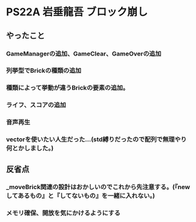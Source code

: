 # PS22A 岩垂龍吾 ブロック崩し

## やったこと

### GameManagerの追加、GameClear、GameOverの追加
### 列挙型でBrickの種類の追加
### 種類によって挙動が違うBrickの要素の追加。
### ライフ、スコアの追加
### 音声再生
### vectorを使いたい人生だった…(std縛りだったので配列で無理やり何とかしました。)

## 反省点
### _moveBrick関連の設計はおかしいのでこれから先注意する。(『newしてあるもの』と『してないもの』を一緒に入れない。)
### メモリ確保、開放を気にかけるようにする

